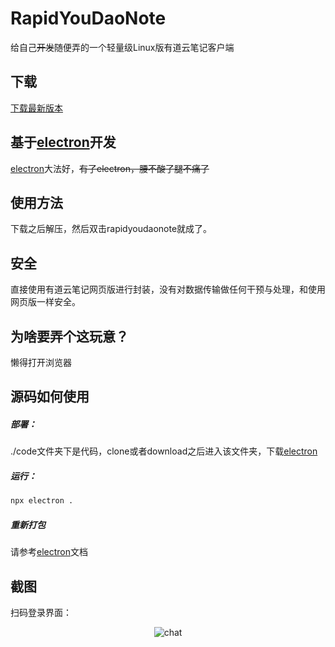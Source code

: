 # RapidYouDaoNote
给自己~~开发~~随便弄的一个轻量级Linux版有道云笔记客户端
## 下载
[下载最新版本]
## 基于[electron]开发
[electron]大法好，~~有了electron，腰不酸了腿不痛了~~
## 使用方法
下载之后解压，然后双击rapidyoudaonote就成了。
## 安全
直接使用有道云笔记网页版进行封装，没有对数据传输做任何干预与处理，和使用网页版一样安全。
## 为啥要弄个这玩意？
懒得打开浏览器
## 源码如何使用
##### 部署：
./code文件夹下是代码，clone或者download之后进入该文件夹，下载[electron]
##### 运行：
```sh
npx electron .
```
##### 重新打包
请参考[electron]文档

## 截图
扫码登录界面：
<p align="center">
  <img src="https://github.com/iBeiKeCyn/RapidYouDaoNote/blob/master/screenshot/screenshot.png?raw=true" alt="chat">
</p>





[下载最新版本]:  https://github.com/iBeiKeCyn/RapidYouDaoNote/releases
[electron]: https://github.com/electron/electron

